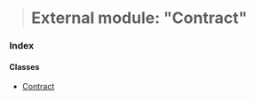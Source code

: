 > # External module: "Contract"

### Index

#### Classes

* [Contract](../classes/_contract_.contract.md)